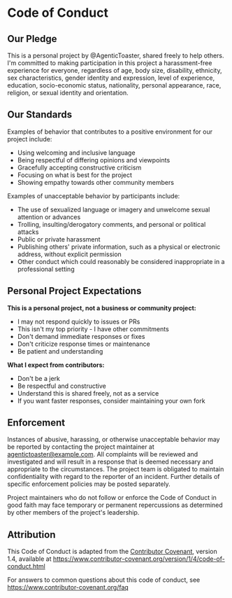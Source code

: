 # Code of Conduct

## Our Pledge

This is a personal project by @AgenticToaster, shared freely to help others. I'm committed to making participation in this project a harassment-free experience for everyone, regardless of age, body size, disability, ethnicity, sex characteristics, gender identity and expression, level of experience, education, socio-economic status, nationality, personal appearance, race, religion, or sexual identity and orientation.

## Our Standards

Examples of behavior that contributes to a positive environment for our project include:

* Using welcoming and inclusive language
* Being respectful of differing opinions and viewpoints
* Gracefully accepting constructive criticism
* Focusing on what is best for the project
* Showing empathy towards other community members

Examples of unacceptable behavior by participants include:

* The use of sexualized language or imagery and unwelcome sexual attention or advances
* Trolling, insulting/derogatory comments, and personal or political attacks
* Public or private harassment
* Publishing others' private information, such as a physical or electronic address, without explicit permission
* Other conduct which could reasonably be considered inappropriate in a professional setting

## Personal Project Expectations

**This is a personal project, not a business or community project:**

* I may not respond quickly to issues or PRs
* This isn't my top priority - I have other commitments
* Don't demand immediate responses or fixes
* Don't criticize response times or maintenance
* Be patient and understanding

**What I expect from contributors:**

* Don't be a jerk
* Be respectful and constructive
* Understand this is shared freely, not as a service
* If you want faster responses, consider maintaining your own fork

## Enforcement

Instances of abusive, harassing, or otherwise unacceptable behavior may be reported by contacting the project maintainer at agentictoaster@example.com. All complaints will be reviewed and investigated and will result in a response that is deemed necessary and appropriate to the circumstances. The project team is obligated to maintain confidentiality with regard to the reporter of an incident. Further details of specific enforcement policies may be posted separately.

Project maintainers who do not follow or enforce the Code of Conduct in good faith may face temporary or permanent repercussions as determined by other members of the project's leadership.

## Attribution

This Code of Conduct is adapted from the [Contributor Covenant][homepage], version 1.4, available at https://www.contributor-covenant.org/version/1/4/code-of-conduct.html

[homepage]: https://www.contributor-covenant.org

For answers to common questions about this code of conduct, see https://www.contributor-covenant.org/faq 